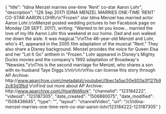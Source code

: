 {
    "title": "Idina Menzel marries one-time 'Rent' co-star Aaron Lohr",
    "description": "(26 Sep 2017) IDINA MENZEL MARRIES ONE-TIME 'RENT' CO-STAR AARON LOHR\r\n\"Frozen\" star Idina Menzel has married actor Aaron Lohr.\r\nMenzel posted wedding pictures to her Facebook page on Monday (26 SEPT. 2017), writing: \"Wanted to let you know... married the love of my life Aaron Lohr this weekend at our home. Dad and son walked me down the aisle. It was magical.\"\r\nThe 46-year-old Menzel and Lohr, who's 41, appeared in the 2005 film adaptation of the musical \"Rent.\" They also share a Disney background. Menzel provides the voice for Queen Elsa and her \"Let It Go\" anthem in \"Frozen.\" Lohr appeared in Disney's Mighty Ducks movies and the company's 1992 adaptation of Broadway's \"Newsies.\"\r\nThis is the second marriage for Menzel, who shares a son with ex-husband Taye Diggs.\r\n\r\n\r\nYou can license this story through AP Archive: http:\/\/www.aparchive.com\/metadata\/youtube\/0bec1a5ac50e920a3f127b92c83d3fbd \r\nFind out more about AP Archive: http:\/\/www.aparchive.com\/HowWeWork",
    "channelid": "123184222",
    "videoid": "123187305",
    "date_created": "1506880075",
    "date_modified": "1508436645",
    "type": "",
    "layout": "channelVideo",
    "url": "\/c1\/idina-menzel-marries-one-time-rent-co-star-aaron-lohr\/123184222-123187305"
}